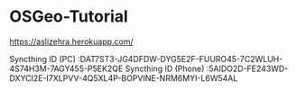 # OSGeo-Tutorial
https://aslizehra.herokuapp.com/

Syncthing ID (PC) :DAT7ST3-JG4DFDW-DYG5E2F-FUURO45-7C2WLUH-4S74H3M-7AGY455-P5EK2QE
Syncthing ID (Phone) :5AIDO2D-FE243WD-DXYCI2E-I7XLPVV-4Q5XL4P-BOPVINE-NRM6MYI-L6W54AL
